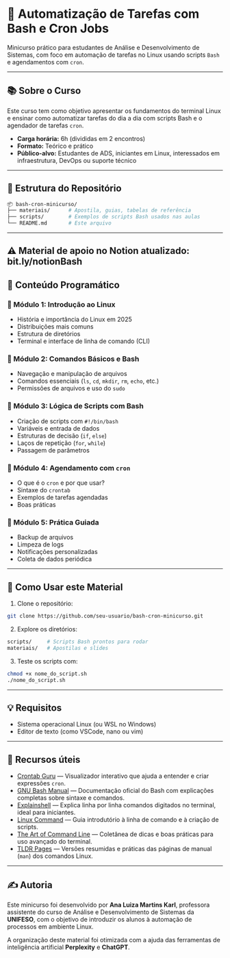 # 🐧 Automatização de Tarefas com Bash e Cron Jobs

Minicurso prático para estudantes de Análise e Desenvolvimento de Sistemas, com foco em automação de tarefas no Linux usando scripts `Bash` e agendamentos com `cron`.

---

## 📚 Sobre o Curso

Este curso tem como objetivo apresentar os fundamentos do terminal Linux e ensinar como automatizar tarefas do dia a dia com scripts Bash e o agendador de tarefas `cron`.

- **Carga horária:** 6h (divididas em 2 encontros)
- **Formato:** Teórico e prático
- **Público-alvo:** Estudantes de ADS, iniciantes em Linux, interessados em infraestrutura, DevOps ou suporte técnico

---

## 📁 Estrutura do Repositório

```bash
📦 bash-cron-minicurso/
├── materiais/      # Apostila, guias, tabelas de referência
├── scripts/        # Exemplos de scripts Bash usados nas aulas
└── README.md       # Este arquivo
```

---
## ⚠️ Material de apoio no Notion atualizado: bit.ly/notionBash

## 🧠 Conteúdo Programático

### 📍 Módulo 1: Introdução ao Linux
- História e importância do Linux em 2025
- Distribuições mais comuns
- Estrutura de diretórios
- Terminal e interface de linha de comando (CLI)

### 📍 Módulo 2: Comandos Básicos e Bash
- Navegação e manipulação de arquivos
- Comandos essenciais (`ls`, `cd`, `mkdir`, `rm`, `echo`, etc.)
- Permissões de arquivos e uso do `sudo`

### 📍 Módulo 3: Lógica de Scripts com Bash
- Criação de scripts com `#!/bin/bash`
- Variáveis e entrada de dados
- Estruturas de decisão (`if`, `else`)
- Laços de repetição (`for`, `while`)
- Passagem de parâmetros

### 📍 Módulo 4: Agendamento com `cron`
- O que é o `cron` e por que usar?
- Sintaxe do `crontab`
- Exemplos de tarefas agendadas
- Boas práticas

### 📍 Módulo 5: Prática Guiada
- Backup de arquivos
- Limpeza de logs
- Notificações personalizadas
- Coleta de dados periódica

---

## 🚀 Como Usar este Material

1. Clone o repositório:

```bash
git clone https://github.com/seu-usuario/bash-cron-minicurso.git
```

2. Explore os diretórios:

```bash
scripts/     # Scripts Bash prontos para rodar
materiais/   # Apostilas e slides
```

3. Teste os scripts com:

```bash
chmod +x nome_do_script.sh
./nome_do_script.sh
```

---

## 💡 Requisitos

- Sistema operacional Linux (ou WSL no Windows)
- Editor de texto (como VSCode, nano ou vim)

---

## 📎 Recursos úteis

- [Crontab Guru](https://crontab.guru) — Visualizador interativo que ajuda a entender e criar expressões `cron`.
- [GNU Bash Manual](https://www.gnu.org/software/bash/manual/) — Documentação oficial do Bash com explicações completas sobre sintaxe e comandos.
- [Explainshell](https://explainshell.com/) — Explica linha por linha comandos digitados no terminal, ideal para iniciantes.
- [Linux Command](https://linuxcommand.org/) — Guia introdutório à linha de comando e à criação de scripts.
- [The Art of Command Line](https://github.com/jlevy/the-art-of-command-line) — Coletânea de dicas e boas práticas para uso avançado do terminal.
- [TLDR Pages](https://tldr.sh/) — Versões resumidas e práticas das páginas de manual (`man`) dos comandos Linux.

---

## ✍️ Autoria

Este minicurso foi desenvolvido por **Ana Luiza Martins Karl**, professora assistente do curso de Análise e Desenvolvimento de Sistemas da **UNIFESO**, com o objetivo de introduzir os alunos à automação de processos em ambiente Linux.

A organização deste material foi otimizada com a ajuda das ferramentas de inteligência artificial **Perplexity** e **ChatGPT**.
